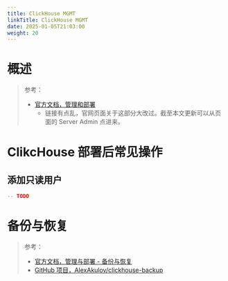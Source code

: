 ```yaml
---
title: ClickHouse MGMT
linkTitle: ClickHouse MGMT
date: 2025-01-05T21:03:00
weight: 20
---
```


# 概述

> 参考：
>
> - [官方文档，管理和部署](https://clickhouse.com/docs/guides/manage-and-deploy-index)
>   - 链接有点乱，官网页面关于这部分大改过。截至本文更新可以从页面的 Server Admin 点进来。

# ClikcHouse 部署后常见操作
## 添加只读用户

```sql
-- TODO
```

# 备份与恢复

> 参考：
>
> - [官方文档，管理与部署 - 备份与恢复](https://clickhouse.com/docs/en/operations/backup)
> - [GitHub 项目，AlexAkulov/clickhouse-backup](https://github.com/AlexAkulov/clickhouse-backup)
